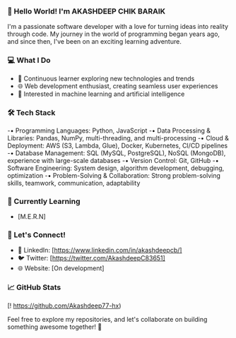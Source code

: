 ### 👋 Hello World! I'm AKASHDEEP CHIK BARAIK

I'm a passionate software developer with a love for turning ideas into reality through code. My journey in the world of programming began years ago, and since then, I've been on an exciting learning adventure.

### 💻 What I Do

- 🚀 Continuous learner exploring new technologies and trends
- 🌐 Web development enthusiast, creating seamless user experiences
- 🤖 Interested in machine learning and artificial intelligence

### 🛠️ Tech Stack
-•	Programming Languages: Python, JavaScript
-•	Data Processing & Libraries: Pandas, NumPy, multi-threading, and multi-processing
-•	Cloud & Deployment: AWS (S3, Lambda, Glue), Docker, Kubernetes, CI/CD pipelines
-•	Database Management: SQL (MySQL, PostgreSQL), NoSQL (MongoDB), experience with large-scale databases
-•	Version Control: Git, GitHub
-•	Software Engineering: System design, algorithm development, debugging, optimization
-•	Problem-Solving & Collaboration: Strong problem-solving skills, teamwork, communication, adaptability

### 🌱 Currently Learning

- [M.E.R.N]

### 🤝 Let's Connect!

- 💼 LinkedIn: [https://www.linkedin.com/in/akashdeepcb/]
- 🐦 Twitter: [https://twitter.com/AkashdeepC83651]
- 🌐 Website: [On development]

### 📈 GitHub Stats

[! https://github.com/Akashdeep77-hx)

Feel free to explore my repositories, and let's collaborate on building something awesome together! 🚀
